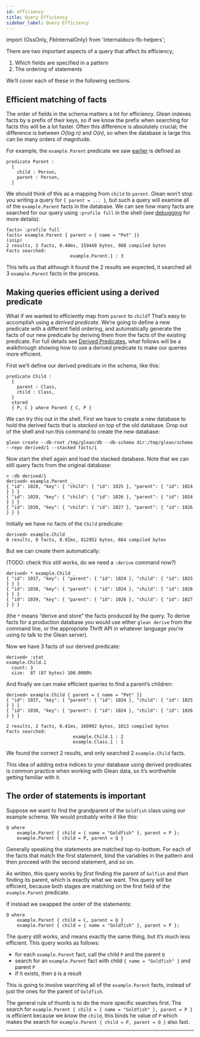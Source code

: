 ```yaml
---
id: efficiency
title: Query Efficiency
sidebar_label: Query Efficiency
---
```


import {OssOnly, FbInternalOnly} from 'internaldocs-fb-helpers';

There are two important aspects of a query that affect its efficiency;

1. Which fields are specified in a pattern
2. The ordering of statements

We’ll cover each of these in the following sections.

## Efficient matching of facts

The order of fields in the schema matters a lot for efficiency. Glean indexes facts by a prefix of their keys, so if we know the prefix when searching for facts this will be a lot faster. Often this difference is absolutely crucial; the difference is between *O(log n)* and *O(n)*, so when the database is large this can be many orders of magnitude.

For example, the `example.Parent` predicate we saw [earlier](guide#matching-nested-facts) is defined as

```lang=angle
predicate Parent :
  {
    child : Person,
    parent : Person,
  }
```

We should think of this as a mapping from `child` to `parent`. Glean won’t stop you writing a query for `{ parent = ... }`, but such a query will examine all of the `example.Parent` facts in the database. We can see how many facts are searched for our query using `:profile full` in the shell (see [debugging](debugging.md) for more details):

```
facts> :profile full
facts> example.Parent { parent = { name = "Pet" }}
(snip)
2 results, 2 facts, 0.40ms, 159440 bytes, 988 compiled bytes
Facts searched:
                        example.Parent.1 : 3
```

This tells us that although it found the 2 results we expected, it searched all 3 `example.Parent` facts in the process.

## Making queries efficient using a derived predicate

What if we wanted to efficiently map from `parent` to `child`? That’s easy to accomplish using a *derived predicate*. We’re going to define a new predicate with a different field ordering, and automatically generate the facts of our new predicate by deriving them from the facts of the existing predicate.  For full details see [Derived Predicates](../derived.md), what follows will be a walkthrough showing how to use a derived predicate to make our queries more efficient.

First we’ll define our derived predicate in the schema, like this:

```lang=angle
predicate Child :
  {
    parent : Class,
    child : Class,
  }
  stored
  { P, C } where Parent { C, P }
```

We can try this out in the shell. First we have to create a new database to hold the derived facts that is *stacked* on top of the old database. Drop out of the shell and run this command to create the new database:

```lang=angle
glean create --db-root /tmp/glean/db --db-schema dir:/tmp/glean/schema --repo derived/1 --stacked facts/1
```

Now start the shell again and load the stacked database. Note that we can still query facts from the original database:

```lang=angle
> :db derived/1
derived> example.Parent _
{ "id": 1028, "key": { "child": { "id": 1025 }, "parent": { "id": 1024 } } }
{ "id": 1029, "key": { "child": { "id": 1026 }, "parent": { "id": 1024 } } }
{ "id": 1030, "key": { "child": { "id": 1027 }, "parent": { "id": 1026 } } }
```

Initially we have no facts of the `Child` predicate:

```lang=angle
derived> example.Child _
0 results, 0 facts, 0.91ms, 812952 bytes, 664 compiled bytes
```

But we can create them automatically:

(TODO: check this still works, do we need a `:derive` command now?)

```lang=angle
derived> * example.Child _
{ "id": 1037, "key": { "parent": { "id": 1024 }, "child": { "id": 1025 } } }
{ "id": 1038, "key": { "parent": { "id": 1024 }, "child": { "id": 1026 } } }
{ "id": 1039, "key": { "parent": { "id": 1026 }, "child": { "id": 1027 } } }
```

(the `*` means “derive and store” the facts produced by the query. To derive facts for a production database you would use either `glean derive` from the command line, or the appropriate Thrift API in whatever language you’re using to talk to the Glean server).

Now we have 3 facts of our derived predicate:

```lang=angle
derived> :stat
example.Child.1
  count: 3
  size:  87 (87 bytes) 100.0000%
```

And finally we can make efficient queries to find a parent’s children:

```lang=angle
derived> example.Child { parent = { name = "Pet" }}
{ "id": 1037, "key": { "parent": { "id": 1024 }, "child": { "id": 1025 } } }
{ "id": 1038, "key": { "parent": { "id": 1024 }, "child": { "id": 1026 } } }

2 results, 2 facts, 0.41ms, 160992 bytes, 1013 compiled bytes
Facts searched:
                         example.Child.1 : 2
                         example.Class.1 : 1
```

We found the correct 2 results, and only searched 2 `example.Child` facts.

This idea of adding extra indices to your database using derived predicates is common practice when working with Glean data, so it’s worthwhile getting familiar with it.

## The order of statements is important

Suppose we want to find the grandparent of the `Goldfish` class using our example schema. We would probably write it like this:

```lang=angle
Q where
    example.Parent { child = { name = "Goldfish" }, parent = P };
    example.Parent { child = P, parent = Q }
```

Generally speaking the statements are matched top-to-bottom. For each of the facts that match the first statement, bind the variables in the pattern and then proceed with the second statement, and so on.

As written, this query works by *first* finding the parent of `Golfish` and *then* finding its parent, which is exactly what we want. This query will be efficient, because both stages are matching on the first field of the `example.Parent` predicate.

If instead we swapped the order of the statements:

```lang=angle
Q where
    example.Parent { child = C, parent = Q }
    example.Parent { child = { name = "Goldfish" }, parent = P };
```

The query still works, and means exactly the same thing, but it’s much less efficient. This query works as follows:

* for each `example.Parent` fact, call the child `P` and the parent `Q`
* search for an `example.Parent` fact with child `{ name = "Goldfish" }` and parent `P`
* if it exists, then `Q` is a result

This is going to involve searching all of the `example.Parent` facts, instead of just the ones for the parent of `Goldfish`.

The general rule of thumb is to do the more specific searches first. The search for `example.Parent { child = { name = "Goldfish" }, parent = P }` is efficient because we know the `child`, this binds he value of `P` which makes the search for `example.Parent { child = P, parent = Q }` also fast.
* * *
